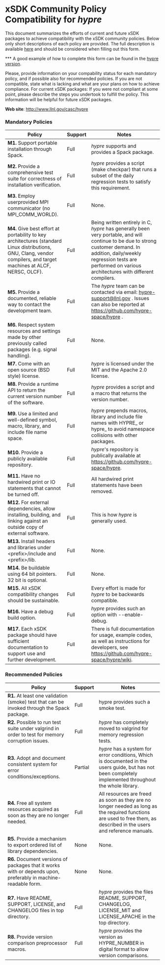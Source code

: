 # xSDK Community Policy Compatibility for *hypre*

This document summarizes the efforts of current and future xSDK packages to achieve compatibility with the xSDK community policies. Below only short descriptions of each policy are provided. The full description is available [here](https://github.com/xsdk-project/xsdk-community-policies)
and should be considered when filling out this form.

*** A good example of how to complete this form can be found in the [hypre version](https://github.com/xsdk-project/xsdk-policy-compatibility/blob/master/hypre-policy-compatibility.md).

Please, provide information on your compability status for each mandatory policy, and if possible also for recommended policies.
If you are not compatible, state what is lacking and what are your plans on how to achieve compliance.
For current xSDK packages: If you were not compliant at some point, please describe the steps you undertook to fulfill the policy. This information will be helpful for future xSDK packages.

**Web site**: http://www.llnl.gov/casc/hypre

### Mandatory Policies

| Policy                 |Support| Notes                   |
|------------------------|-------|-------------------------|
|**M1.** Support portable installation through Spack. |Full| *hypre* supports and provides a Spack package. |
|**M2.** Provide a comprehensive test suite for correctness of installation verification. |Full| *hypre* provides a script (make checkpar) that runs a subset of the daily regression tests to satisfy this requirement. |
|**M3.** Employ userprovided MPI communicator (no MPI_COMM_WORLD). |Full| None. |
|**M4.** Give best effort at portability to key architectures (standard Linux distributions, GNU, Clang, vendor compilers, and target machines at ALCF, NERSC, OLCF). |Full| Being written entirely in C, *hypre* has generally been very portable, and will continue to be due to strong customer demand. In addition, daily/weekly regression tests are performed on various architectures with different compilers.|
|**M5.** Provide a documented, reliable way to contact the development team. |Full| The *hypre* team can be contacted via email: hypre-support@llnl.gov . Issues can also be reported at https://github.com/hypre-space/hypre . |
|**M6.** Respect system resources and settings made by other previously called packages (e.g. signal handling). |Full| None. |
|**M7.** Come with an open source (BSD style) license. |Full| *hypre* is licensed under the MIT and the Apache 2.0 license. |
|**M8.** Provide a runtime API to return the current version number of the software. |Full| *hypre* provides a script and a macro that returns the version number. |
|**M9.** Use a limited and well-defined symbol, macro, library, and include file name space. |Full| *hypre* prepends macros, library and include file names with HYPRE_ or hypre_ to avoid namespace collisions with other packages. |
|**M10.** Provide a publicly available repository. |Full| *hypre*'s repository is publically available at https://github.com/hypre-space/hypre. |
|**M11.** Have no hardwired print or IO statements that cannot be turned off. |Full| All hardwired print statements have been removed. |
|**M12.** For external dependencies, allow installing, building, and linking against an outside copy of external software. |Full| This is how *hypre* is generally used. |
|**M13.** Install headers and libraries under \<prefix\>/include and \<prefix\>/lib. |Full| None. |
|**M14.** Be buildable using 64 bit pointers. 32 bit is optional. |Full| None. |
|**M15.** All xSDK compatibility changes should be sustainable. |Full| Every effort is made for *hypre* to be backwards compatible. |
|**M16.** Have a debug build option. |Full| *hypre* provides such an option with --enable-debug. |
|**M17.** Each xSDK package should have sufficient documentation to support use and further development.  |Full| There is full documentation for usage, example codes, as well as instructions for developers, see https://github.com/hypre-space/hypre/wiki. |

### Recommended Policies

| Policy                 |Support| Notes                   |
|------------------------|-------|-------------------------|
|**R1.** At least one validation (smoke) test that can be invoked through the Spack package. |Full| hypre provides such a smoke test. |
|**R2.** Possible to run test suite under valgrind in order to test for memory corruption issues. |Full| *hypre* has completely moved to valgrind for memory regression tests. |
|**R3.** Adopt and document consistent system for error conditions/exceptions. |Partial | *hypre* has a system for error conditions, Which is documented in the users guide, but has not been completely implemented throughout the whole library. |
|**R4.** Free all system resources acquired as soon as they are no longer needed. |Full| All resources are freed as soon as they are no longer needed as long as the required functions are used to free them, as described in the users and reference manuals. |
|**R5.** Provide a mechanism to export ordered list of library dependencies. |None| None. |
|**R6.** Document versions of packages that it works with or depends upon, preferably in machine-readable form.  |None| None. |
|**R7.** Have README, SUPPORT, LICENSE, and CHANGELOG files in top directory.  |Full| *hypre* provides the files README, SUPPORT, CHANGELOG, LICENSE_MIT and LICENSE_APACHE in the top directory. |
|**R8.** Provide version comparison preprocessor macros. |Full| *hypre* provides the version as HYPRE_NUMBER in digital format to allow version comparisons. |
